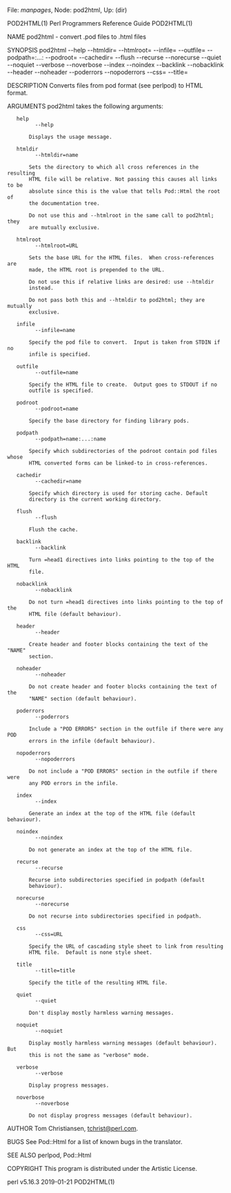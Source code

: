 File: *manpages*,  Node: pod2html,  Up: (dir)

POD2HTML(1)            Perl Programmers Reference Guide            POD2HTML(1)



NAME
       pod2html - convert .pod files to .html files

SYNOPSIS
           pod2html --help --htmldir=<name> --htmlroot=<URL>
                    --infile=<name> --outfile=<name>
                    --podpath=<name>:...:<name> --podroot=<name>
                    --cachedir=<name> --flush --recurse --norecurse
                    --quiet --noquiet --verbose --noverbose
                    --index --noindex --backlink --nobacklink
                    --header --noheader --poderrors --nopoderrors
                    --css=<URL> --title=<name>

DESCRIPTION
       Converts files from pod format (see perlpod) to HTML format.

ARGUMENTS
       pod2html takes the following arguments:

       help
             --help

           Displays the usage message.

       htmldir
             --htmldir=name

           Sets the directory to which all cross references in the resulting
           HTML file will be relative. Not passing this causes all links to be
           absolute since this is the value that tells Pod::Html the root of
           the documentation tree.

           Do not use this and --htmlroot in the same call to pod2html; they
           are mutually exclusive.

       htmlroot
             --htmlroot=URL

           Sets the base URL for the HTML files.  When cross-references are
           made, the HTML root is prepended to the URL.

           Do not use this if relative links are desired: use --htmldir
           instead.

           Do not pass both this and --htmldir to pod2html; they are mutually
           exclusive.

       infile
             --infile=name

           Specify the pod file to convert.  Input is taken from STDIN if no
           infile is specified.

       outfile
             --outfile=name

           Specify the HTML file to create.  Output goes to STDOUT if no
           outfile is specified.

       podroot
             --podroot=name

           Specify the base directory for finding library pods.

       podpath
             --podpath=name:...:name

           Specify which subdirectories of the podroot contain pod files whose
           HTML converted forms can be linked-to in cross-references.

       cachedir
             --cachedir=name

           Specify which directory is used for storing cache. Default
           directory is the current working directory.

       flush
             --flush

           Flush the cache.

       backlink
             --backlink

           Turn =head1 directives into links pointing to the top of the HTML
           file.

       nobacklink
             --nobacklink

           Do not turn =head1 directives into links pointing to the top of the
           HTML file (default behaviour).

       header
             --header

           Create header and footer blocks containing the text of the "NAME"
           section.

       noheader
             --noheader

           Do not create header and footer blocks containing the text of the
           "NAME" section (default behaviour).

       poderrors
             --poderrors

           Include a "POD ERRORS" section in the outfile if there were any POD
           errors in the infile (default behaviour).

       nopoderrors
             --nopoderrors

           Do not include a "POD ERRORS" section in the outfile if there were
           any POD errors in the infile.

       index
             --index

           Generate an index at the top of the HTML file (default behaviour).

       noindex
             --noindex

           Do not generate an index at the top of the HTML file.

       recurse
             --recurse

           Recurse into subdirectories specified in podpath (default
           behaviour).

       norecurse
             --norecurse

           Do not recurse into subdirectories specified in podpath.

       css
             --css=URL

           Specify the URL of cascading style sheet to link from resulting
           HTML file.  Default is none style sheet.

       title
             --title=title

           Specify the title of the resulting HTML file.

       quiet
             --quiet

           Don't display mostly harmless warning messages.

       noquiet
             --noquiet

           Display mostly harmless warning messages (default behaviour). But
           this is not the same as "verbose" mode.

       verbose
             --verbose

           Display progress messages.

       noverbose
             --noverbose

           Do not display progress messages (default behaviour).

AUTHOR
       Tom Christiansen, <tchrist@perl.com>.

BUGS
       See Pod::Html for a list of known bugs in the translator.

SEE ALSO
       perlpod, Pod::Html

COPYRIGHT
       This program is distributed under the Artistic License.



perl v5.16.3                      2019-01-21                       POD2HTML(1)

